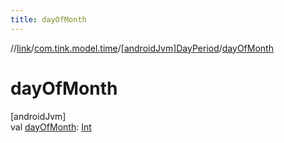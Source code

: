 ```yaml
---
title: dayOfMonth
---
```

//[link](../../../index.html)/[com.tink.model.time](../index.html)/[[androidJvm]DayPeriod](index.html)/[dayOfMonth](day-of-month.html)



# dayOfMonth



[androidJvm]\
val [dayOfMonth](day-of-month.html): [Int](https://kotlinlang.org/api/latest/jvm/stdlib/kotlin/-int/index.html)




